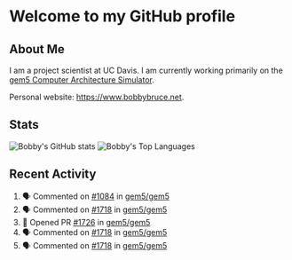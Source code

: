 # Welcome to my GitHub profile

## About Me

I am a project scientist at UC Davis. I am currently working primarily on the [gem5 Computer Architecture Simulator](https://github.com/gem5).

Personal website: <https://www.bobbybruce.net>.

## Stats

![Bobby's GitHub stats](https://github-readme-stats.vercel.app/api?username=bobbyrbruce&show_icons=true&theme=responsive&include_all_commits=true&count_private=true&show=reviews&disable_animations=true)
![Bobby's Top Languages ](https://github-readme-stats.vercel.app/api/top-langs/?username=bobbyrbruce&layout=compact&theme=responsive&count_private=true&langs_count=10&disable_animations=true)

## Recent Activity

<!--START_SECTION:activity-->
1. 🗣 Commented on [#1084](https://github.com/gem5/gem5/pull/1084#issuecomment-2443714129) in [gem5/gem5](https://github.com/gem5/gem5)
2. 🗣 Commented on [#1718](https://github.com/gem5/gem5/pull/1718#issuecomment-2443311935) in [gem5/gem5](https://github.com/gem5/gem5)
3. 💪 Opened PR [#1726](https://github.com/gem5/gem5/pull/1726) in [gem5/gem5](https://github.com/gem5/gem5)
4. 🗣 Commented on [#1718](https://github.com/gem5/gem5/pull/1718#issuecomment-2442663242) in [gem5/gem5](https://github.com/gem5/gem5)
5. 🗣 Commented on [#1718](https://github.com/gem5/gem5/pull/1718#issuecomment-2442487515) in [gem5/gem5](https://github.com/gem5/gem5)
<!--END_SECTION:activity-->
